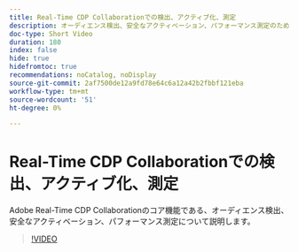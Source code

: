 ```yaml
---
title: Real-Time CDP Collaborationでの検出、アクティブ化、測定
description: オーディエンス検出、安全なアクティベーション、パフォーマンス測定のための、Adobe Real-Time CDP Collaborationのコア機能について説明します。
doc-type: Short Video
duration: 180
index: false
hide: true
hidefromtoc: true
recommendations: noCatalog, noDisplay
source-git-commit: 2af7500de12a9fd78e64c6a12a42b2fbbf121eba
workflow-type: tm+mt
source-wordcount: '51'
ht-degree: 0%

---
```



# Real-Time CDP Collaborationでの検出、アクティブ化、測定

Adobe Real-Time CDP Collaborationのコア機能である、オーディエンス検出、安全なアクティベーション、パフォーマンス測定について説明します。

<!-- 72_OS511_3442426_179_discover-activate-and-measure-with-realtime-cdp-collaboration -->
>[!VIDEO](https://video.tv.adobe.com/v/3458275/?learn=on&enablevpops=true)
